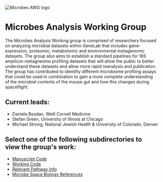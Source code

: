 ![Microbes AWG logo](https://user-images.githubusercontent.com/92759843/142991991-987fec3e-e9cd-4af4-9928-bf43f282bbc7.png)

# Microbes Analysis Working Group

The Microbes Analysis Working group is comprised of researchers focused on analyzing microbial datasets within GeneLab that includes gene-expression, proteomic, metabolomic and environmental metagenomic datasets. The group also aims to establish a standard pipelines for 16S amplicon metagneome profiling datasets that will allow the public to better understand these datasets and allow more rapid reanalysis and publication. The group has contributed to identifiy different microbiome profiling assays that could be used in combination to gain a more complete understanding of the microbial contents of the mouse gut and how this changes during spaceflight.

## Current leads:
- Daniela Bezdan, Weill Cornell Medicine
- Stefan Green, University of Illinois at Chicago
- Michael Strong, National Jewish Health & University of Colorado, Denver

## Select one of the following subdirectories to view the group's work:
- [Manuscript Code](Manuscript_Code)
- [Working Code](Working_Code)
- [Relevant Pathway Info](Relevant_Pathway_Info)
- [Microbe Space Biology References](Microbe_Space_Biology_References)
